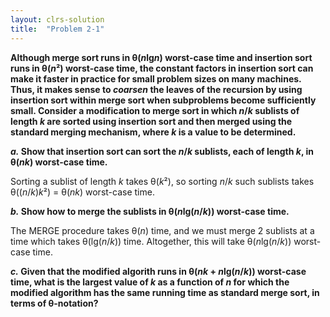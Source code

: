 ```yaml
---
layout: clrs-solution
title:  "Problem 2-1"
---
```

**Although merge sort runs in θ(*n*lg*n*) worst-case time and insertion sort runs in θ(*n*²) worst-case time, the constant factors in insertion sort can make it faster in practice for small problem sizes on many machines. Thus, it makes sense to *coarsen* the leaves of the recursion by using insertion sort within merge sort when subproblems become sufficiently small. Consider a modification to merge sort in which *n*/*k* sublists of length *k* are sorted using insertion sort and then merged using the standard merging mechanism, where *k* is a value to be determined.**

***a.* Show that insertion sort can sort the *n*/*k* sublists, each of length *k*, in θ(*nk*) worst-case time.**

Sorting a sublist of length *k* takes θ(*k*²), so sorting *n*/*k* such sublists takes θ((*n*/*k*)*k*²) = θ(*nk*) worst-case time.

***b.* Show how to merge the sublists in θ(*n*lg(*n*/*k*)) worst-case time.**

The MERGE procedure takes θ(*n*) time, and we must merge 2 sublists at a time which takes θ(lg(*n*/*k*)) time. Altogether, this will take θ(*n*lg(*n*/*k*)) worst-case time.

***c.* Given that the modified algorith runs in θ(*nk* + *n*lg(*n*/*k*)) worst-case time, what is the largest value of *k* as a function of *n* for which the modified algorithm has the same running time as standard merge sort, in terms of θ-notation?**

